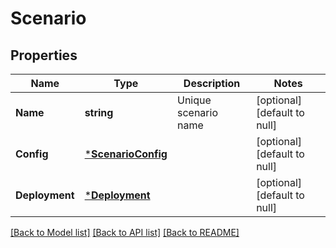 # Scenario

## Properties
Name | Type | Description | Notes
------------ | ------------- | ------------- | -------------
**Name** | **string** | Unique scenario name | [optional] [default to null]
**Config** | [***ScenarioConfig**](ScenarioConfig.md) |  | [optional] [default to null]
**Deployment** | [***Deployment**](Deployment.md) |  | [optional] [default to null]

[[Back to Model list]](../README.md#documentation-for-models) [[Back to API list]](../README.md#documentation-for-api-endpoints) [[Back to README]](../README.md)


